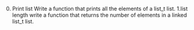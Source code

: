 0. Print list
Write a function that prints all the elements of a list_t list.
1.list length
write a function that returns the number of elements in a linked list_t list.


